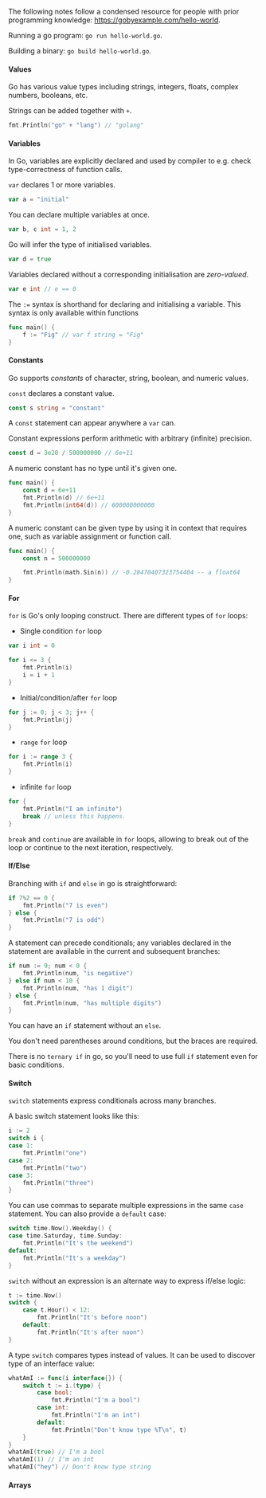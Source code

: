 The following notes follow a condensed resource for people with prior programming knowledge: https://gobyexample.com/hello-world.

Running a go program: `go run hello-world.go`.

Building a binary: `go build hello-world.go`.

#### Values
Go has various value types including strings, integers, floats, complex numbers, booleans, etc.

Strings can be added together with `+`.
```go
fmt.Println("go" + "lang") // "golang"
```

#### Variables
In Go, variables are explicitly declared and used by compiler to e.g. check type-correctness of function calls.

`var` declares 1 or more variables.
```go
var a = "initial"
```

You can declare multiple variables at once.
```go
var b, c int = 1, 2 
```

Go will infer the type of initialised variables.
```go
var d = true
```

Variables declared without a corresponding initialisation are _zero-valued_.
```go
var e int // e == 0
```

The `:=` syntax is shorthand for declaring and initialising a variable. This syntax is only available within functions
```go
func main() {
	f := "Fig" // var f string = "Fig"
}
```

#### Constants
Go supports _constants_ of character, string, boolean, and numeric values.

`const` declares a constant value.
```go
const s string = "constant"
```
A `const` statement can appear anywhere a `var` can.

Constant expressions perform arithmetic with arbitrary (infinite) precision.
```go
const d = 3e20 / 500000000 // 6e+11
```

A numeric constant has no type until it's given one.
```go
func main() {
	const d = 6e+11
	fmt.Println(d) // 6e+11
	fmt.Println(int64(d)) // 600000000000
}
```

A numeric constant can be given type by using it in context that requires one, such as variable assignment or function call.
```go
func main() {
	const n = 500000000

	fmt.Println(math.Sin(n)) // -0.28470407323754404 -- a float64
}
```

#### For
`for` is Go's only looping construct.
There are different types of `for` loops:

- Single condition `for` loop
```go
var i int = 0

for i <= 3 {
	fmt.Println(i)
	i = i + 1	
}
```
- Initial/condition/after `for` loop
```go
for j := 0; j < 3; j++ {
	fmt.Println(j)
}
```
- `range` `for` loop
```go
for i := range 3 {
	fmt.Println(i)
}
```
- infinite `for` loop
```go
for {
	fmt.Println("I am infinite")
	break // unless this happens.
}
```

`break` and `continue` are available in `for`  loops, allowing to break out of the loop or continue to the next iteration, respectively.

#### If/Else
Branching with `if` and `else` in go is straightforward:

```go
if 7%2 == 0 {
	fmt.Println("7 is even")
} else {
	fmt.Println("7 is odd")
}
```

A statement can precede conditionals; any variables declared in the statement are available in the current and subsequent branches:
```go
if num := 9; num < 0 {
	fmt.Println(num, "is negative")
} else if num < 10 {
	fmt.Println(num, "has 1 digit")
} else {
	fmt.Println(num, "has multiple digits")
}
```

You can have an `if` statement without an `else`.

You don't need parentheses around conditions, but the braces are required.

There is no `ternary if` in go, so you'll need to use full `if` statement even for basic conditions.

#### Switch
`switch` statements express conditionals across many branches.

A basic switch statement looks like this:
```go
i := 2
switch i {
case 1:
	fmt.Println("one")
case 2:
	fmt.Println("two")
case 3:
	fmt.Println("three")
}
```

You can use commas to separate multiple expressions in the same `case` statement. You can also provide a `default` case:
```go
switch time.Now().Weekday() {
case time.Saturday, time.Sunday:
	fmt.Println("It's the weekend")
default:
	fmt.Println("It's a weekday")
}
```

`switch` without an expression is an alternate way to express if/else logic:
```go
t := time.Now()
switch {
	case t.Hour() < 12:
		fmt.Println("It's before noon")
	default:
		fmt.Println("It's after noon")
}
```

A type `switch` compares types instead of values. It can be used to discover type of an interface value:
```go
whatAmI := func(i interface{}) {
	switch t := i.(type) {
		case bool:
			fmt.Println("I'm a bool")
		case int:
			fmt.Println("I'm an int")
		default:
			fmt.Println("Don't know type %T\n", t)
	}
}
whatAmI(true) // I'm a bool
whatAmI(1) // I'm an int
whatAmI("hey") // Don't know type string
```

#### Arrays